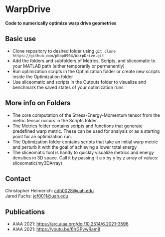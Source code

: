 # WarpDrive
**Code to numerically optimize warp drive geometries**

## Basic use
- Clone repository to desired folder using ``` git clone https://github.com/pbbp0904/WarpDrive.git ```
- Add the folders and subfolders of Metrics, Scripts, and sliceomatic to your MATLAB path (either temporarily or permanently)
- Run optimization scripts in the Optimization folder or create new scripts inside the Optimization folder
- Use sliceomatic and scripts in the Outputs folder to visualize and benchmark the saved states of your optimization runs

## More info on Folders
- The core computation of the Stress-Energy-Momentum tensor from the metric tensor occurs in the Scripts folder.
- The Metrics folder contains scripts and functions that generate predefined warp metric. These can be used for analysis or as a starting point for an optimization run.
- The Optimization folder contains scripts that take an initial warp metric and perturb it with the goal of achieving a lower total energy
- The sliceomatic tool is handy to quickly visualize metrics and energy densities in 3D space. Call it by passing it a x by y by z array of values: sliceomatic(my3DArray)

## Contact
Christopher Helmerich: cdh0028@uah.edu  
Jared Fuchs: jef0011@uah.edu

## Publications
- AIAA 2021: https://arc.aiaa.org/doi/10.2514/6.2021-3596
- AIAA 2021: https://youtu.be/6IrGPvwRam8

